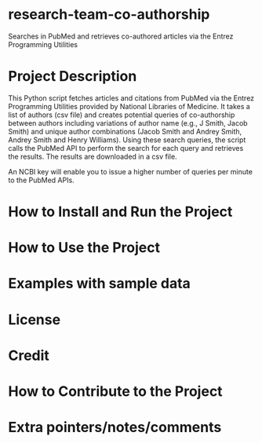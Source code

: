 # research-team-co-authorship
Searches in PubMed and retrieves co-authored articles via the Entrez Programming Utilities

# Project Description
This Python script fetches articles and citations from PubMed via the Entrez Programming Utilities provided by National Libraries of Medicine. It takes a list of authors (csv file) and creates potential queries of co-authorship between authors including variations of author name (e.g., J Smith,  Jacob Smith) and unique author combinations (Jacob Smith and Andrey Smith, Andrey Smith and Henry Williams). Using these search queries, the script calls the PubMed API to perform the search for each query and retrieves the results. The results are downloaded in a csv file. 

An NCBI key will enable you to issue a higher number of queries per minute to the PubMed APIs. 

# How to Install and Run the Project


# How to Use the Project


# Examples with sample data


# License

# Credit 

# How to Contribute to the Project

# Extra pointers/notes/comments

